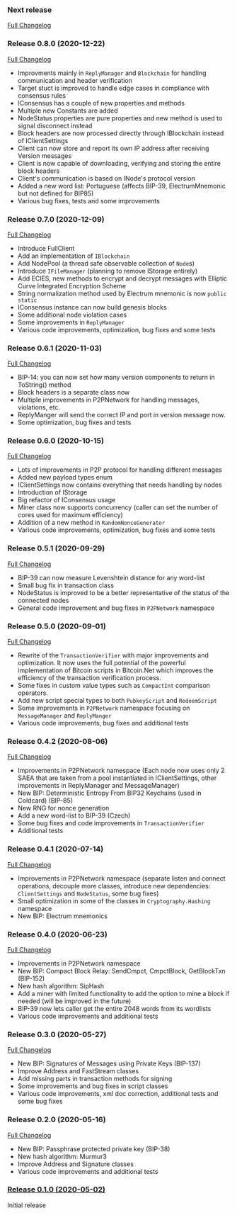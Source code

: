 ### Next release
[Full Changelog](https://github.com/Autarkysoft/Denovo/compare/B0.7.0.0...master)

### Release 0.8.0 (2020-12-22)
[Full Changelog](https://github.com/Autarkysoft/Denovo/compare/B0.7.0.0...B0.8.0.0)
* Improvments mainly in `ReplyManager` and `Blockchain` for handling communication and header verification
* Target stuct is improved to handle edge cases in compliance with consensus rules
* IConsensus has a couple of new properties and methods
* Multiple new Constants are added
* NodeStatus properties are pure properties and new method is used to signal disconnect instead
* Block headers are now processed directly through IBlockchain instead of IClientSettings
* Client can now store and report its own IP address after receiving Version messages
* Client is now capable of downloading, verifying and storing the entire block headers
* Client's communication is based on INode's protocol version
* Added a new word list: Portuguese (affects BIP-39, ElectrumMnemonic but not defined for BIP85)
* Various bug fixes, tests and some improvements

### Release 0.7.0 (2020-12-09)
[Full Changelog](https://github.com/Autarkysoft/Denovo/compare/B0.6.1.0...B0.7.0.0)
* Introduce FullClient
* Add an implementation of `IBlockchain`
* Add NodePool (a thread safe observable collection of `Node`s)
* Introduce `IFileManager` (planning to remove IStorage entirely)
* Add ECIES, new methods to encrypt and decrypt messages with Elliptic Curve Integrated Encryption Scheme
* String normalization method used by Electrum mnemonic is now `public static`
* IConsensus instance can now build genesis blocks
* Some additional node violation cases
* Some improvements in `ReplyManager`
* Various code improvements, optimization, bug fixes and some tests

### Release 0.6.1 (2020-11-03)
[Full Changelog](https://github.com/Autarkysoft/Denovo/compare/B0.6.0.0...B0.6.1.0)
* BIP-14: you can now set how many version components to return in ToString() method
* Block headers is a separate class now
* Multiple improvements in P2PNetwork for handling messages, violations, etc.
* ReplyManger will send the correct IP and port in version message now.
* Some optimization, bug fixes and tests

### Release 0.6.0 (2020-10-15)
[Full Changelog](https://github.com/Autarkysoft/Denovo/compare/B0.5.1.0...B0.6.0.0)
* Lots of improvements in P2P protocol for handling different messages
* Added new payload types enum
* IClientSettings now contains everything that needs handling by nodes
* Introduction of IStorage
* Big refactor of IConsensus usage
* Miner class now supports concurrency (caller can set the number of cores used for maximum efficiency)
* Addition of a new method in `RandomNonceGenerator`
* Various code improvements, optimization, bug fixes and some tests

### Release 0.5.1 (2020-09-29)
[Full Changelog](https://github.com/Autarkysoft/Denovo/compare/B0.5.0.0...B0.5.1.0)
* BIP-39 can now measure Levenshtein distance for any word-list
* Small bug fix in transaction class
* NodeStatus is improved to be a better representative of the status of the connected nodes
* General code improvement and bug fixes in `P2PNetwork` namespace

### Release 0.5.0 (2020-09-01)
[Full Changelog](https://github.com/Autarkysoft/Denovo/compare/B0.4.2.0...B0.5.0.0)
* Rewrite of the `TransactionVerifier` with major improvements and optimization. It now uses the full potential of the powerful
implementation of Bitcoin scripts in Bitcoin.Net which improves the efficiency of the transaction verification process.
* Some fixes in custom value types such as `CompactInt` comparison operators.
* Add new script special types to both `PubkeyScript` and `RedeemScript`
* Some improvements in `P2PNetwork` namespace focusing on `MessageManager` and `ReplyManger`
* Various code improvements, bug fixes and additional tests

### Release 0.4.2 (2020-08-06)
[Full Changelog](https://github.com/Autarkysoft/Denovo/compare/B0.4.1.0...B0.4.2.0)
* Improvements in P2PNetwork namespace (Each node now uses only 2 SAEA that are taken from a pool instantiated in IClientSettings,
other improvements in ReplyManager and MessageManager)
* New BIP: Deterministic Entropy From BIP32 Keychains (used in Coldcard) (BIP-85)
* New RNG for nonce generation
* Add a new word-list to BIP-39 (Czech)
* Some bug fixes and code improvements in `TransactionVerifier`
* Additional tests

### Release 0.4.1 (2020-07-14)
[Full Changelog](https://github.com/Autarkysoft/Denovo/compare/B0.4.0.0...B0.4.1.0)
* Improvements in P2PNetwork namespace (separate listen and connect operations, decouple more classes, introduce new dependencies: 
`ClientSettings` and `NodeStatus`, some bug fixes)
* Small optimization in some of the classes in `Cryptography.Hashing` namespace
* New BIP: Electrum mnemonics

### Release 0.4.0 (2020-06-23)
[Full Changelog](https://github.com/Autarkysoft/Denovo/compare/B0.3.0.0...B0.4.0.0)
* Improvements in P2PNetwork namespace
* New BIP: Compact Block Relay: SendCmpct, CmpctBlock, GetBlockTxn (BIP-152)
* New hash algorithm: SipHash
* Add a miner with limited functionality to add the option to mine a block if needed (will be improved in the future)
* BIP-39 now lets caller get the entire 2048 words from its wordlists
* Various code improvements and additional tests

### Release 0.3.0 (2020-05-27)
[Full Changelog](https://github.com/Autarkysoft/Denovo/compare/B0.2.0.0...B0.3.0.0)
* New BIP: Signatures of Messages using Private Keys (BIP-137)
* Improve Address and FastStream classes
* Add missing parts in transaction methods for signing
* Some improvements and bug fixes in script classes
* Various code improvements, xml doc correction, additional tests and some bug fixes

### Release 0.2.0 (2020-05-16)
[Full Changelog](https://github.com/Autarkysoft/Denovo/compare/B0.1.0.0...B0.2.0.0)  
* New BIP: Passphrase protected private key (BIP-38)
* New hash algorithm: Murmur3
* Improve Address and Signature classes
* Various code improvements and additional tests

### [Release 0.1.0 (2020-05-02)](https://github.com/Autarkysoft/Denovo/tree/B0.1.0.0)
Initial release